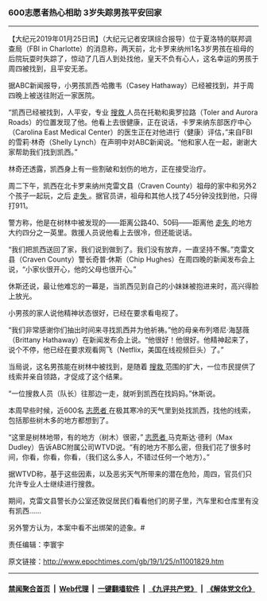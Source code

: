 ### 600志愿者热心相助 3岁失踪男孩平安回家
------------------------

<p>
 【大纪元2019年01月25日讯】（大纪元记者安琪综合报导）位于夏洛特的联邦调查局（FBI in Charlotte）的消息称，两天前，北卡罗来纳州1名3岁男孩在祖母的后院玩耍时失踪了，惊动了几百人到处找他，皇天不负有心人，这名幸运的男孩于周四被找到，且平安无恙。
</p>
<p>
 <center>
 </center>
 据ABC新闻报导，小男孩凯西·哈撒韦（Casey Hathaway）已经被找到，并于周四晚上被送往附近一家医院。
</p>
<p>
 “凯西已经被找到，人平安，专业
 <a href="http://www.epochtimes.com/gb/tag/%E6%90%9C%E6%95%91.html">
  搜救
 </a>
 人员在托勒和奥罗拉路（Toler and Aurora Roads）的位置发现了他。他看上去很健康，正在说话，卡罗来纳东部医疗中心（Carolina East Medical Center）的医生正在对他进行（健康）评估，”来自FBI的雪莉·林奇（Shelly Lynch）在声明中对ABC新闻说。“他和家人在一起，谢谢大家帮助我们找到凯西。”
</p>
<p>
 林奇还透露，凯西身上有一些割破和划伤的地方，正在接受治疗。
</p>
<p>
 周二下午，凯西在北卡罗来纳州克雷文县（Craven County）祖母的家中和另外2个孩子一起玩，之后
 <a href="http://www.epochtimes.com/gb/tag/%E8%B5%B0%E5%A4%B1.html">
  走失
 </a>
 。据官员讲，祖母和其他人找了45分钟没找到他，只得打911。
</p>
<p>
 警方称，他是在树林中被发现的——距离公路40、50码——距离他
 <a href="http://www.epochtimes.com/gb/tag/%E8%B5%B0%E5%A4%B1.html">
  走失
 </a>
 的地方大约四分之一英里。救援人员说他看上去很冷，但还能说话。
</p>
<p>
 “我们把凯西送回了家，我们说到做到了。我们没有放弃，一直坚持不懈。”克雷文县（Craven County）警长奇普·休斯（Chip Hughes）在周四晚的新闻发布会上说，“小家伙很开心，他的父母也很开心。”
</p>
<p>
 休斯还说，最让他难忘的一幕是，当凯西见到自己的小妹妹被抱进来时，高兴得脸上放光。
</p>
<p>
 小男孩的家人说他精神状态很好，已经在要求看电视了。
</p>
<p>
 “我们非常感谢你们抽出时间来寻找凯西并为他祈祷。”他的母亲布列塔尼·海瑟薇（Brittany Hathaway）在新闻发布会上说。“他很好！他很好。他精神起来了，说个不停，他已经在要求观看网飞（Netflix，美国在线视频巨头）了。”
</p>
<p>
 <center>
 </center>
 当局说，这名男孩能在树林中被找到，是随着
 <a href="http://www.epochtimes.com/gb/tag/%E6%90%9C%E6%95%91.html">
  搜救
 </a>
 范围的扩大，一位市民提供了线索并亲自领路，才促成了这个结果。
</p>
<p>
 “一位搜救人员（队长）往那边一走，就听到凯西在找妈妈。”休斯说。
</p>
<p>
 本周早些时候，近600名
 <a href="http://www.epochtimes.com/gb/tag/%E5%BF%97%E6%84%BF%E8%80%85.html">
  志愿者
 </a>
 在极其寒冷的天气里到处找凯西，找他的线索，包括那些树木多的地方都想到了。
</p>
<p>
 “这里是树林地带，有的地方（树木）很密，”
 <a href="http://www.epochtimes.com/gb/tag/%E5%BF%97%E6%84%BF%E8%80%85.html">
  志愿者
 </a>
 马克斯达·德利（Max Dudley）告诉ABC附属公司WTV​​D说。“有的地方不那么密，但我们花了很多时间，你看，你看，你看，（我们这么多人，不错过任何一个地方）。”
</p>
<p>
 据WTVD称，基于这些因素，以及恶劣天气所带来的潜在危险，周四，官员们只允许专业人士继续进行搜救。
</p>
<p>
 期间，克雷文县警长办公室还敦促居民们看看他们的房子里，汽车里和仓库里有没有凯西……
</p>
<p>
 另外警方认为，本案中看不出绑架的迹象。#
</p>
<p>
 责任编辑：李寰宇
</p>

原文链接：http://www.epochtimes.com/gb/19/1/25/n11001829.htm


------------------------
#### [禁闻聚合首页](https://github.com/gfw-breaker/banned-news/blob/master/README.md) &nbsp;|&nbsp; [Web代理](https://github.com/gfw-breaker/open-proxy/blob/master/README.md) &nbsp;|&nbsp; [一键翻墙软件](https://github.com/gfw-breaker/nogfw/blob/master/README.md) &nbsp;|&nbsp; [《九评共产党》](https://github.com/gfw-breaker/9ping.md/blob/master/README.md#九评之一评共产党是什么) &nbsp;|&nbsp; [《解体党文化》](https://github.com/gfw-breaker/jtdwh.md/blob/master/README.md#绪论)